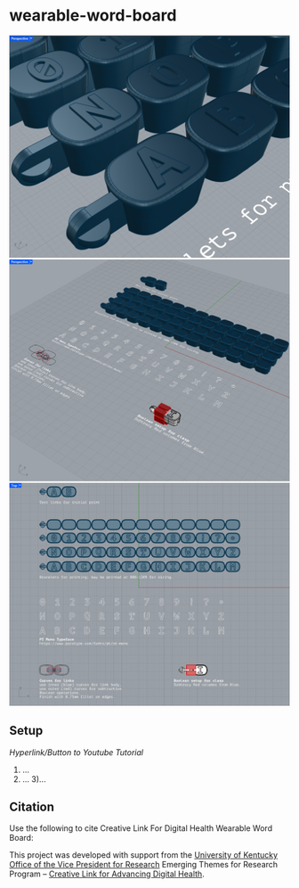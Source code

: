 # wearable-word-board
![Detail](https://github.com/Creative-Link-for-Digital-Health/wearable-word-board/blob/main/assets/alphaBraceletDetail.png)
![PERSP](https://github.com/Creative-Link-for-Digital-Health/wearable-word-board/blob/main/assets/alphaBraceletPERSP.png)
![TOP](https://github.com/Creative-Link-for-Digital-Health/wearable-word-board/blob/main/assets/alphaBraceletTOP.png)
## Setup ##
*Hyperlink/Button to Youtube Tutorial*
1) ...
2) ...
3)...

## Citation
Use the following to cite Creative Link For Digital Health Wearable Word Board:

This project was developed with support from the [University of Kentucky Office of the Vice President for Research](https://www.research.uky.edu/vice-president-research) Emerging Themes for Research Program – [Creative Link for Advancing Digital Health](https://creative.ai.uky.edu/).
